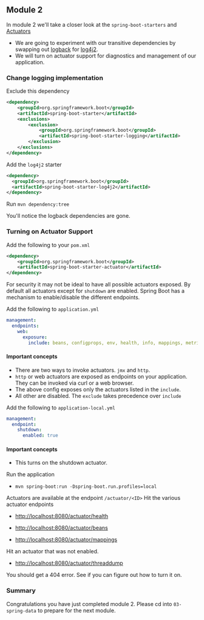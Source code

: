 ## Module 2

In module 2 we'll take a closer look at the `spring-boot-starters` and [Actuators](https://docs.spring.io/spring-boot/docs/current/reference/html/production-ready-endpoints.html)
* We are going to experiment with our transitive dependencies by swapping out [logback](https://logback.qos.ch/) for [log4j2](https://logging.apache.org/log4j/2.x/).  
* We will turn on actuator support for diagnostics and management of our application. 

### Change logging implementation

Exclude this dependency 

```xml
<dependency>
    <groupId>org.springframework.boot</groupId>
    <artifactId>spring-boot-starter</artifactId>
    <exclusions>
        <exclusion>
            <groupId>org.springframework.boot</groupId>
            <artifactId>spring-boot-starter-logging</artifactId>
        </exclusion>
    </exclusions>
</dependency>
```

Add the `log4j2` starter

```xml
<dependency>
  <groupId>org.springframework.boot</groupId>
  <artifactId>spring-boot-starter-log4j2</artifactId>
</dependency>
```

Run `mvn dependency:tree`

You'll notice the logback dependencies are gone. 

### Turning on Actuator Support

Add the following to your `pom.xml`

```xml
<dependency>
	<groupId>org.springframework.boot</groupId>
	<artifactId>spring-boot-starter-actuator</artifactId>
</dependency>
```

For security it may not be ideal to have all possible actuators exposed. 
By default all actuators except for `shutdown` are enabled. 
Spring Boot has a mechanism to enable/disable the different endpoints. 

Add the following to `application.yml`

```yml
management:
  endpoints:
    web:
      exposure:
        include: beans, configprops, env, health, info, mappings, metrics, shutdown
```

#### Important concepts
* There are two ways to invoke actuators. `jmx` and `http`.
* `http` or web actuators are exposed as endpoints on your application. They can be invoked via curl or a web browser.
* The above config exposes only the actuators listed in the `include`. 
* All other are disabled. The `exclude` takes precedence over `include`

Add the following to `application-local.yml`

```yml
management:
  endpoint:
    shutdown:
      enabled: true
```

#### Important concepts
* This turns on the shutdown actuator. 

Run the application 

* `mvn spring-boot:run -Dspring-boot.run.profiles=local`

Actuators are available at the endpoint  `/actuator/<ID>`
Hit the various actuator endpoints

* [http://localhost:8080/actuator/health](http://localhost:8080/actuator/health)

* [http://localhost:8080/actuator/beans](http://localhost:8080/actuator/beans)

* [http://localhost:8080/actuator/mappings](http://localhost:8080/actuator/mappings)

Hit an actuator that was not enabled. 

* [http://localhost:8080/actuator/threaddump](http://localhost:8080/actuator/threaddump)

You should get a 404 error. See if you can figure out how to turn it on.  


### Summary

Congratulations you have just completed module 2. 
Please cd into `03-spring-data` to prepare for the next module. 
